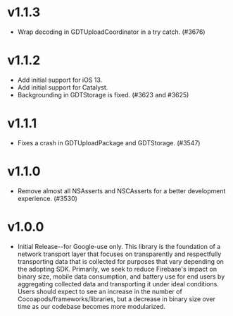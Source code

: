 # v1.1.3
- Wrap decoding in GDTUploadCoordinator in a try catch. (#3676)

# v1.1.2
- Add initial support for iOS 13.
- Add initial support for Catalyst.
- Backgrounding in GDTStorage is fixed. (#3623 and #3625)

# v1.1.1
- Fixes a crash in GDTUploadPackage and GDTStorage. (#3547)

# v1.1.0
- Remove almost all NSAsserts and NSCAsserts for a better development
experience. (#3530)

# v1.0.0
- Initial Release--for Google-use only. This library is the foundation of a
network transport layer that focuses on transparently and respectfully
transporting data that is collected for purposes that vary depending on the
adopting SDK. Primarily, we seek to reduce Firebase's impact on binary size,
mobile data consumption, and battery use for end users by aggregating collected
data and transporting it under ideal conditions. Users should expect to see an
increase in the number of Cocoapods/frameworks/libraries, but a decrease in
binary size over time as our codebase becomes more modularized.
